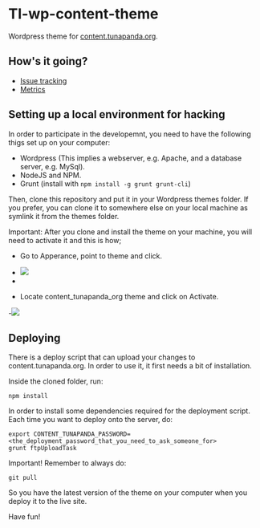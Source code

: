 # TI-wp-content-theme
Wordpress theme for [content.tunapanda.org](http://content.tunapanda.org/).

## How's it going?

* [Issue tracking](https://waffle.io/tunapanda/TI-wp-content-theme/)
* [Metrics](https://www.dasheroo.com/reports/72a578b4d3decfa97208b6bbdd995578/public)

## Setting up a local environment for hacking

In order to participate in the developemnt, you need to have the following thigs set up on your computer:

 * Wordpress (This implies a webserver, e.g. Apache, and a database server, e.g. MySql).
 * NodeJS and NPM.
 * Grunt (install with `npm install -g grunt grunt-cli`)

Then, clone this repository and put it in your Wordpress themes folder. If you prefer, you can clone it to somewhere else on your local machine as symlink it from the themes folder. 

Important: After you clone and install the theme on your machine, you will need to activate it and this is how;
- Go to Apperance, point to theme and click.
 

- <img src="https://raw.githubusercontent.com/tunapanda/TI-wp-content-theme/master/theme_lead.png"> 
-

- Locate content_tunapanda_org theme and click on Activate.


-<img src="https://raw.githubusercontent.com/tunapanda/TI-wp-content-theme/master/activate_lead.png">

## Deploying

There is a deploy script that can upload your changes to content.tunapanda.org. In order to use it, it first needs a bit of installation.

Inside the cloned folder, run:
```
npm install
```
In order to install some dependencies required for the deployment script. Each time you want to deploy onto the server, do:

```
export CONTENT_TUNAPANDA_PASSWORD=<the_deployment_password_that_you_need_to_ask_someone_for>
grunt ftpUploadTask
```

Important! Remember to always do:

```
git pull
```

So you have the latest version of the theme on your computer when you deploy it to the live site.

Have fun!
